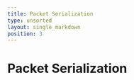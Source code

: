 ```yaml
---
title: Packet Serialization
type: unsorted
layout: single_markdown
position: 3
---
```


# Packet Serialization
